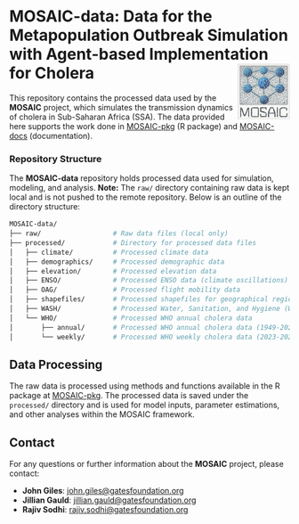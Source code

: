 # **MOSAIC-data**: Data for the Metapopulation Outbreak Simulation with Agent-based Implementation for Cholera <a href="https://institutefordiseasemodeling.github.io/MOSAIC-docs/"><img src="logo.png" align="right" height="100px" alt="MOSAIC website" /></a>

This repository contains the processed data used by the **MOSAIC** project, which simulates the transmission dynamics of cholera in Sub-Saharan Africa (SSA). The data provided here supports the work done in [MOSAIC-pkg](https://github.com/InstituteforDiseaseModeling/MOSAIC-pkg) (R package) and [MOSAIC-docs](https://github.com/InstituteforDiseaseModeling/MOSAIC-docs) (documentation).

### Repository Structure

The **MOSAIC-data** repository holds processed data used for simulation, modeling, and analysis. **Note:** The `raw/` directory containing raw data is kept local and is not pushed to the remote repository. Below is an outline of the directory structure:

```bash
MOSAIC-data/       
├── raw/                  # Raw data files (local only)
├── processed/            # Directory for processed data files
│   ├── climate/          # Processed climate data
│   ├── demographics/     # Processed demographic data
│   ├── elevation/        # Processed elevation data
│   ├── ENSO/             # Processed ENSO data (climate oscillations)
│   ├── OAG/              # Processed flight mobility data
│   ├── shapefiles/       # Processed shapefiles for geographical regions
│   ├── WASH/             # Processed Water, Sanitation, and Hygiene (WASH) data
│   └── WHO/              # Processed WHO annual cholera data
│       ├── annual/       # Processed WHO annual cholera data (1949-2024)
│       └── weekly/       # Processed WHO weekly cholera data (2023-2024)
```

## Data Processing

The raw data is processed using methods and functions available in the R package at [MOSAIC-pkg](https://github.com/InstituteforDiseaseModeling/MOSAIC-pkg). The processed data is saved under the `processed/` directory and is used for model inputs, parameter estimations, and other analyses within the MOSAIC framework.

## Contact

For any questions or further information about the **MOSAIC** project, please contact:

- **John Giles**: [john.giles@gatesfoundation.org](mailto:john.giles@gatesfoundation.org)
- **Jillian Gauld**: [jillian.gauld@gatesfoundation.org](mailto:jillian.gauld@gatesfoundation.org)
- **Rajiv Sodhi**: [rajiv.sodhi@gatesfoundation.org](mailto:rajiv.sodhi@gatesfoundation.org)
